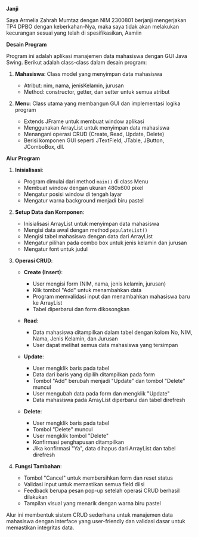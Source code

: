 **Janji**

Saya Armelia Zahrah Mumtaz dengan NIM 2300801 berjanji mengerjakan TP4 DPBO dengan keberkahan-Nya, maka saya tidak akan melakukan kecurangan sesuai yang telah di spesifikasikan, Aamiin

**Desain Program**

Program ini adalah aplikasi manajemen data mahasiswa dengan GUI Java Swing. Berikut adalah class-class dalam desain program:

1. **Mahasiswa**: Class model yang menyimpan data mahasiswa
   - Atribut: nim, nama, jenisKelamin, jurusan
   - Method: constructor, getter, dan setter untuk semua atribut

2. **Menu**: Class utama yang membangun GUI dan implementasi logika program
   - Extends JFrame untuk membuat window aplikasi
   - Menggunakan ArrayList untuk menyimpan data mahasiswa
   - Menangani operasi CRUD (Create, Read, Update, Delete)
   - Berisi komponen GUI seperti JTextField, JTable, JButton, JComboBox, dll.

**Alur Program**

1. **Inisialisasi**:
   - Program dimulai dari method `main()` di class Menu
   - Membuat window dengan ukuran 480x600 pixel
   - Mengatur posisi window di tengah layar
   - Mengatur warna background menjadi biru pastel

2. **Setup Data dan Komponen**:
   - Inisialisasi ArrayList untuk menyimpan data mahasiswa
   - Mengisi data awal dengan method `populateList()`
   - Mengisi tabel mahasiswa dengan data dari ArrayList
   - Mengatur pilihan pada combo box untuk jenis kelamin dan jurusan
   - Mengatur font untuk judul

3. **Operasi CRUD**:
   - **Create (Insert)**:
     - User mengisi form (NIM, nama, jenis kelamin, jurusan)
     - Klik tombol "Add" untuk menambahkan data
     - Program memvalidasi input dan menambahkan mahasiswa baru ke ArrayList
     - Tabel diperbarui dan form dikosongkan

   - **Read**:
     - Data mahasiswa ditampilkan dalam tabel dengan kolom No, NIM, Nama, Jenis Kelamin, dan Jurusan
     - User dapat melihat semua data mahasiswa yang tersimpan

   - **Update**:
     - User mengklik baris pada tabel
     - Data dari baris yang dipilih ditampilkan pada form
     - Tombol "Add" berubah menjadi "Update" dan tombol "Delete" muncul
     - User mengubah data pada form dan mengklik "Update"
     - Data mahasiswa pada ArrayList diperbarui dan tabel direfresh

   - **Delete**:
     - User mengklik baris pada tabel
     - Tombol "Delete" muncul
     - User mengklik tombol "Delete"
     - Konfirmasi penghapusan ditampilkan
     - Jika konfirmasi "Ya", data dihapus dari ArrayList dan tabel direfresh

4. **Fungsi Tambahan**:
   - Tombol "Cancel" untuk membersihkan form dan reset status
   - Validasi input untuk memastikan semua field diisi
   - Feedback berupa pesan pop-up setelah operasi CRUD berhasil dilakukan
   - Tampilan visual yang menarik dengan warna biru pastel

Alur ini membentuk sistem CRUD sederhana untuk manajemen data mahasiswa dengan interface yang user-friendly dan validasi dasar untuk memastikan integritas data.
